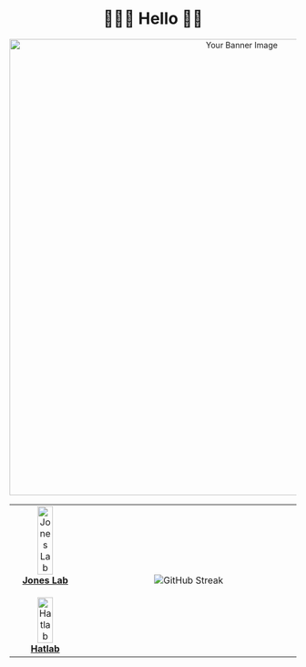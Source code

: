 <h1 align="center">🛵🧙‍♂️ Hello 🧋🦖</h1>

<!-- Image Banner -->
<p align="center">
  <img src="https://github.com/evmckinney9/evmckinney9/assets/47376937/50cbf5ec-1cc7-4e29-997f-8c9a23a40b86" alt="Your Banner Image" width="800"/>
</p>

<!-- Table for Organization and Widgets -->
<table width="800" align="center">
  <tr>
    <!-- Organizations Column -->
    <td width="160" align="center">
      <a href="https://github.com/orgs/Pitt-JonesLab">
        <img src="https://avatars.githubusercontent.com/u/119879854?s=200&v=4" alt="Jones Lab" style="width:50%; max-width:80px;"/><br>
        <strong>Jones Lab</strong>
      </a><br><br>
      <a href="https://github.com/PITT-HATLAB">
        <img src="https://avatars.githubusercontent.com/u/83972661?s=200&v=4" alt="Hatlab" style="width:50%; max-width:80px;"/><br>
        <strong>Hatlab</strong>
      </a>
    </td>
    <!-- Widgets Column -->
    <td width="640" align="center">
      <img src="https://streak-stats.demolab.com?user=evmckinney9&theme=leafy&exclude_days=Sun%2CSat" alt="GitHub Streak"/>
    </td>
  </tr>
</table>
